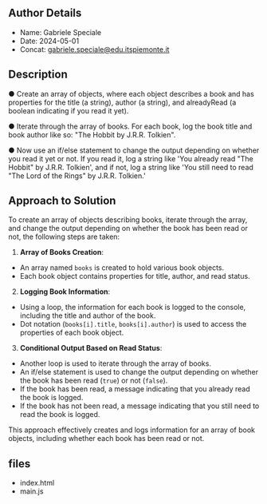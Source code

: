 ## Author Details

* Name: Gabriele Speciale
* Date: 2024-05-01
* Concat: gabriele.speciale@edu.itspiemonte.it




## Description

● Create an array of objects, where each object describes a book and has 
  properties for the title (a string), author (a string), and alreadyRead (a 
  boolean indicating if you read it yet).

● Iterate through the array of books. For each book, log the book title and 
  book author like so: "The Hobbit by J.R.R. Tolkien".
  
● Now use an if/else statement to change the output depending on whether 
  you read it yet or not. If you read it, log a string like 'You already read "The 
  Hobbit" by J.R.R. Tolkien', and if not, log a string like 'You still need to read 
  "The Lord of the Rings" by J.R.R. Tolkien.'





## Approach to Solution

To create an array of objects describing books, iterate through the array, and change the output depending on whether the book has been read or not, the following steps are taken:

1. **Array of Books Creation**:
- An array named `books` is created to hold various book objects.
- Each book object contains properties for title, author, and read status.

2. **Logging Book Information**:
- Using a loop, the information for each book is logged to the console, including the title and author of the book.
- Dot notation (`books[i].title`, `books[i].author`) is used to access the properties of each book object.

3. **Conditional Output Based on Read Status**:
- Another loop is used to iterate through the array of books.
- An if/else statement is used to change the output depending on whether the book has been read (`true`) or not (`false`).
- If the book has been read, a message indicating that you already read the book is logged.
- If the book has not been read, a message indicating that you still need to read the book is logged.

This approach effectively creates and logs information for an array of book objects, including whether each book has been read or not.





## files

* index.html
* main.js
